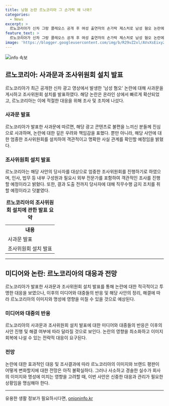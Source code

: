 ```yaml
---
title: 남혐 논란 르노코리아 그 손가락 왜 나와?
categories:
  - News
excerpt: >
  르노코리아가 신차 그랑 콜레오스 공개 후 여성 출연자의 손가락 제스처로 남성 혐오 논란에 휩싸였다. 이에 르노코리아는 유튜브 채널 모든 영상을 내리고 사과문을 게시했으며, 해당 손가락 제스처 논란에 대해 엄중히 대응하고자 조사위원회를 구성하여 사실관계를 확인할 예정이라고 밝혔다. 르노코리아는 또한 조사 결과에 따른 적절한 후속 조치를 마련할 예정이며, 현재 당사자에 대해 직무수행 금지 조치를 내린 상황이라고 전했다.
feature_text: >
  르노코리아가 신차 그랑 콜레오스 공개 후 여성 출연자의 손가락 제스처로 남성 혐오 논란에 휩싸였다. 이에 르노코리아는 유튜브 채널 모든 영상을 내리고 사과문을 게시했으며, 해당 손가락 제스처 논란에 대해 엄중히 대응하고자 조사위원회를 구성하여 사실관계를 확인할 예정이라고 밝혔다. 르노코리아는 또한 조사 결과에 따른 적절한 후속 조치를 마련할 예정이며, 현재 당사자에 대해 직무수행 금지 조치를 내린 상황이라고 전했다.
image: 'https://blogger.googleusercontent.com/img/b/R29vZ2xl/AVvXsEixyZcFfHzMRdzZMjFBmAUKJYCLCGyLL1o632UiGVXcaFdKo_bkvkuCioo0uUKlGfBVcT3P84aROyZIXSBEx3Aw5nCQ3pTgDom1WDC4m8eifvWiAmWEEVb4x6G_l8C0QH225ldMjyaFvpxGEBGNO37VmDTDMHGhJPq73UglMfDca1-0aw/s1600/blogspot.png'
---
```


<p><img src="https://blogger.googleusercontent.com/img/b/R29vZ2xl/AVvXsEixyZcFfHzMRdzZMjFBmAUKJYCLCGyLL1o632UiGVXcaFdKo_bkvkuCioo0uUKlGfBVcT3P84aROyZIXSBEx3Aw5nCQ3pTgDom1WDC4m8eifvWiAmWEEVb4x6G_l8C0QH225ldMjyaFvpxGEBGNO37VmDTDMHGhJPq73UglMfDca1-0aw/s1600/blogspot.png" alt="info 속보" /></p>

<h2 data-ke-size="size26">르노코리아: 사과문과 조사위원회 설치 발표</h2>

<p data-ke-size="size16">르노코리아가 최근 공개한 신차 광고 영상에서 발생한 '남성 혐오' 논란에 대해 사과문을 게시하고 조사위원회 설치를 발표하였다. 해당 논란은 온라인 상에서 빠르게 확산되었고, 르노코리아는 이에 적절한 대응을 위해 조사 및 조치에 나섰다.</p>

<h3>사과문 발표</h3>

<p data-ke-size="size16">르노코리아가 발표한 사과문에 따르면, 해당 광고 콘텐츠로 불편을 느끼신 분들께 진심으로 사과하며, 논란에 대한 깊은 우려와 책임감을 표했다. 뿐만 아니라, 해당 사안에 대한 엄중한 조사위원회를 설치하여 객관적이고 명확한 사실 관계를 확인할 예정임을 밝혔다.</p>

<h3>조사위원회 설치 발표</h3>

<p data-ke-size="size16">르노코리아는 해당 사안의 당사자를 대상으로 엄중한 조사위원회를 진행하기로 하였으며, 인사, 법무 등 내부 구성원과 필요시 외부 전문가를 포함하여 객관적인 조사를 진행할 예정이라고 밝혔다. 또한, 결과 도출 전까지 당사자에 대해 직무수행 금지 조치를 취할 예정이라고 덧붙였다.</p>

<table>
  <caption><b>르노코리아의 조사위원회 설치에 관한 발표 요약</b></caption>
  <tr>
    <td style="text-align: center; height: 17px;"><b>내용</b></td>
  </tr>
  <tr>
    <td style="text-align: left; height: 17px;">사과문 발표</td>
  </tr>
  <tr>
    <td style="text-align: left; height: 17px;">조사위원회 설치 발표</td>
  </tr>
</table>

<hr>

<h2 data-ke-size="size26">미디어와 논란: 르노코리아의 대응과 전망</h2>

<p data-ke-size="size16">르노코리아가 발표한 사과문과 조사위원회 설치 발표를 통해 논란에 대한 적극적이고 투명한 대응을 보였으나, 이후의 미디어와 대중들의 반응 및 해당 사안의 정리, 해결에 따라 르노코리아의 이미지와 명성에 영향을 미칠 수 있을 것으로 예상된다.</p>

<h3>미디어와 대중의 반응</h3>

<p data-ke-size="size16">르노코리아의 사과문과 조사위원회 설치 발표에 대한 미디어와 대중들의 반응은 이후의 사안 진행 및 해결 여부에 따라 달라질 것으로 보인다. 논란의 영향을 최소화하고 이미지 회복에 나설 수 있는 전략적 대응이 요구된다.</p>

<h3>전망</h3>

<p data-ke-size="size16">논란에 대한 효과적인 대응 및 조사결과에 따라 르노코리아의 이미지와 브랜드 평판이 어떻게 변화할지에 대한 전망은 아직 불확실하다. 그러나 사소하고 경솔한 실수가 회사의 이미지와 명성에 미치는 영향을 고려할 때, 이번 사안은 신중한 대응과 관리가 필요한 상황임을 명심해야 한다.</p>

<hr>
유용한 생활 정보가 필요하시다면, <a href="https://onioninfo.kr" rel="dofollow">onioninfo.kr</a>


